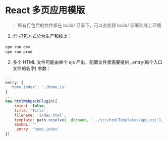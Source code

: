# React 多页应用模版

> 所有打包后的文件都在 build/ 目录下，可以直接将 build/ 部署到线上环境

1. 📦 打包方式分为生产和线上：
```bash
npm run dev
npm run prod
```

2. 多个 HTML 文件可能由单个 ejs 产出，配置文件里需要提供 _entry(每个入口文件的名字) 参数：
```javascript
...
entry: {
  'home.index': './home.js'
}
...
new htmlWebpackPlugin({
    inject: false,
    title: 'Title',
    filename: 'index.html',
    template: path.resolve(__dirname, '../src/htmlTemplates/app.ejs'),
    absURL: '',
    _entry: 'home.index'
})
```
